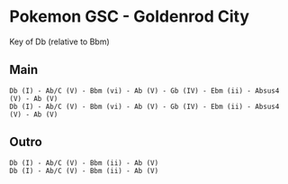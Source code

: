# Pokemon GSC - Goldenrod City

Key of Db (relative to Bbm)

## Main

```
Db (I) - Ab/C (V) - Bbm (vi) - Ab (V) - Gb (IV) - Ebm (ii) - Absus4 (V) - Ab (V)
Db (I) - Ab/C (V) - Bbm (vi) - Ab (V) - Gb (IV) - Ebm (ii) - Absus4 (V) - Ab (V)
```

## Outro

```
Db (I) - Ab/C (V) - Bbm (ii) - Ab (V)
Db (I) - Ab/C (V) - Bbm (ii) - Ab (V)
```
